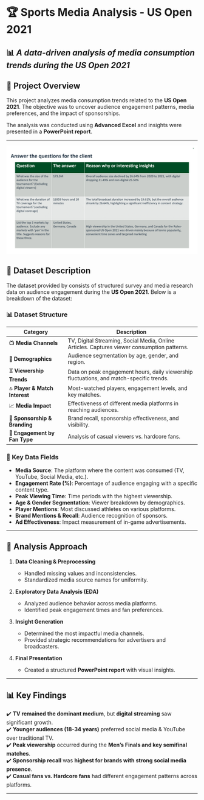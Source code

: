 # 🏆 Sports Media Analysis - US Open 2021  
📊 *A data-driven analysis of media consumption trends during the US Open 2021*
---

## 📂 Project Overview  
This project analyzes media consumption trends related to the **US Open 2021**. The objective was to uncover audience engagement patterns, media preferences, and the impact of sponsorships.

The analysis was conducted using **Advanced Excel** and insights were presented in a **PowerPoint report**.

---

![PDF Preview](https://github.com/Saujanya5/Sports-Media-Analysis---US-Open-2021/blob/b2eea375bd527daf3d6afb4433507895e32e8ef2/Sports%20Media%20Analysis%20-%20US%20Open%202021.gif)

## 📑 Dataset Description  

The dataset provided by consists of structured survey and media research data on audience engagement during the **US Open 2021**. Below is a breakdown of the dataset:

### 📊 Dataset Structure  
| **Category**        | **Description** |
|---------------------|----------------|
| 📺 **Media Channels** | TV, Digital Streaming, Social Media, Online Articles. Captures viewer consumption patterns. |
| 🎯 **Demographics** | Audience segmentation by age, gender, and region. |
| ⏳ **Viewership Trends** | Data on peak engagement hours, daily viewership fluctuations, and match-specific trends. |
| 🔝 **Player & Match Interest** | Most-watched players, engagement levels, and key matches. |
| 📈 **Media Impact** | Effectiveness of different media platforms in reaching audiences. |
| 🏦 **Sponsorship & Branding** | Brand recall, sponsorship effectiveness, and visibility. |
| 🎾 **Engagement by Fan Type** | Analysis of casual viewers vs. hardcore fans. |

### 📌 Key Data Fields  
- **Media Source**: The platform where the content was consumed (TV, YouTube, Social Media, etc.).  
- **Engagement Rate (%)**: Percentage of audience engaging with a specific content type.  
- **Peak Viewing Time**: Time periods with the highest viewership.  
- **Age & Gender Segmentation**: Viewer breakdown by demographics.  
- **Player Mentions**: Most discussed athletes on various platforms.  
- **Brand Mentions & Recall**: Audience recognition of sponsors.  
- **Ad Effectiveness**: Impact measurement of in-game advertisements.  

---

## 📌 Analysis Approach  

1. **Data Cleaning & Preprocessing**  
   - Handled missing values and inconsistencies.  
   - Standardized media source names for uniformity.  

2. **Exploratory Data Analysis (EDA)**  
   - Analyzed audience behavior across media platforms.  
   - Identified peak engagement times and fan preferences.  

3. **Insight Generation**  
   - Determined the most impactful media channels.  
   - Provided strategic recommendations for advertisers and broadcasters.  

4. **Final Presentation**  
   - Created a structured **PowerPoint report** with visual insights.  

---

## 📊 Key Findings  

✔️ **TV remained the dominant medium**, but **digital streaming** saw significant growth.  
✔️ **Younger audiences (18-34 years)** preferred social media & YouTube over traditional TV.  
✔️ **Peak viewership** occurred during the **Men’s Finals and key semifinal matches**.  
✔️ **Sponsorship recall** was **highest for brands with strong social media presence**.  
✔️ **Casual fans vs. Hardcore fans** had different engagement patterns across platforms.  

---


